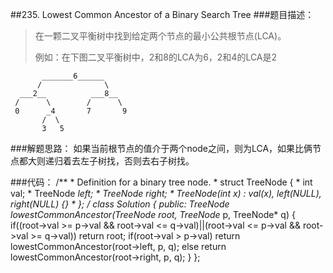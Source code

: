 ##235. Lowest Common Ancestor of a Binary Search Tree
###题目描述：
> 在一颗二叉平衡树中找到给定两个节点的最小公共根节点(LCA)。
> 
> 例如：在下图二叉平衡树中，2和8的LCA为6，2和4的LCA是2
>
           _______6______
          /              \
      ___2__          ___8__
	 /      \        /      \
   	 0      _4       7       9
           /  \
           3   5

###解题思路：
如果当前根节点的值介于两个node之间，则为LCA，如果比俩节点都大则递归着去左子树找，否则去右子树找。

###代码：
	/**
	 * Definition for a binary tree node.
	 * struct TreeNode {
	 *     int val;
	 *     TreeNode *left;
	 *     TreeNode *right;
	 *     TreeNode(int x) : val(x), left(NULL), right(NULL) {}
	 * };
	 */
	class Solution {
	public:
	    TreeNode* lowestCommonAncestor(TreeNode* root, TreeNode* p, TreeNode* q) {
	        if((root->val >= p->val && root->val <= q->val)||(root->val <= p->val && root->val >= q->val))
	            return root;
	        if(root->val > p->val)
	            return lowestCommonAncestor(root->left, p, q);
	        else
	            return lowestCommonAncestor(root->right, p, q);
	    }
	};